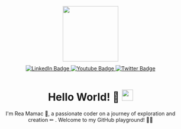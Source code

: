 <div id="header" align="center">
  <img src="https://media.giphy.com/media/QGoxu7KIgMPvKFP3ze/giphy.gif" width="150px">
</div>

<div id="badges" align="center" style="padding: 10px;">
  <a href="#">
    <img src="https://img.shields.io/badge/LinkedIn-blue?style=for-the-badge&logo=linkedin&logoColor=white" alt="LinkedIn Badge"/>
  </a>
  <a href="#">
    <img src="https://img.shields.io/badge/YouTube-red?style=for-the-badge&logo=youtube&logoColor=white" alt="Youtube Badge"/>
  </a>
  <a href="#">
    <img src="https://img.shields.io/badge/Twitter-black?style=for-the-badge&logo=twitter&logoColor=black" alt="Twitter Badge"/>
  </a>
</div>
<div align="center">
  <img src="https://komarev.com/ghpvc/?username=reamamac&style=flat-square&color=blue" alt=""/>
</div>
<h1 align="center">
  Hello World! 🚀 
  <img src="https://media.giphy.com/media/hvRJCLFzcasrR4ia7z/giphy.gif" width="30px"/>
</h1>
<div align="center">
   I'm Rea Mamac 👋, a passionate coder on a journey of exploration and creation ✏ . Welcome to my GitHub playground! 👨‍💻
</div>

<!--
**ReaMamac/ReaMamac** is a ✨ _special_ ✨ repository because its `README.md` (this file) appears on your GitHub profile.

Here are some ideas to get you started:

- 🔭 I’m currently working on ...
- 🌱 I’m currently learning ...
- 👯 I’m looking to collaborate on ...
- 🤔 I’m looking for help with ...
- 💬 Ask me about ...
- 📫 How to reach me: ...
- 😄 Pronouns: ...
- ⚡ Fun fact: ...
-->
